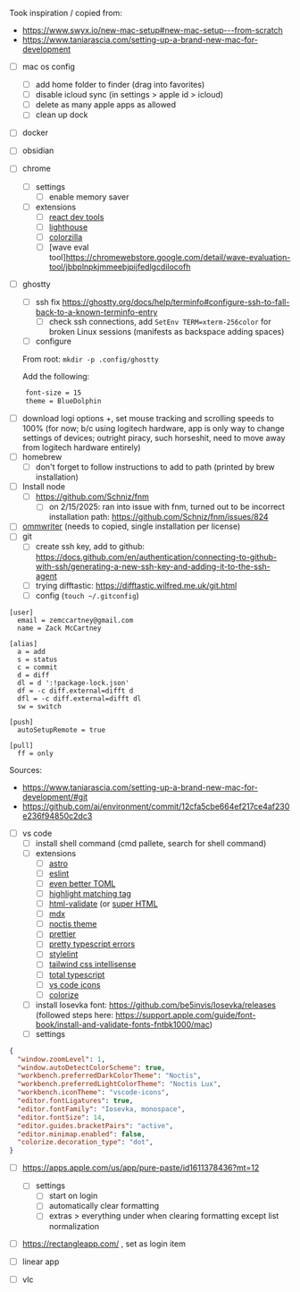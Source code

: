 Took inspiration / copied from:
- https://www.swyx.io/new-mac-setup#new-mac-setup---from-scratch
- https://www.taniarascia.com/setting-up-a-brand-new-mac-for-development


- [ ] mac os config
	- [ ] add home folder to finder (drag into favorites)
	- [ ] disable icloud sync (in settings > apple id > icloud)
	- [ ] delete as many apple apps as allowed
	- [ ] clean up dock
- [ ] docker
- [ ] obsidian
- [ ] chrome
	- [ ] settings
		- [ ] enable memory saver
	- [ ] extensions
		- [ ] [react dev tools](https://chromewebstore.google.com/detail/react-developer-tools/fmkadmapgofadopljbjfkapdkoienihi?hl=en)
		- [ ] [lighthouse](https://chromewebstore.google.com/detail/lighthouse/blipmdconlkpinefehnmjammfjpmpbjk)
		- [ ] [colorzilla](https://www.colorzilla.com/chrome/)
		- [ ] [wave eval tool]https://chromewebstore.google.com/detail/wave-evaluation-tool/jbbplnpkjmmeebjpijfedlgcdilocofh
- [ ] ghostty
	- [ ] ssh fix https://ghostty.org/docs/help/terminfo#configure-ssh-to-fall-back-to-a-known-terminfo-entry
		- [ ] check ssh connections, add `SetEnv TERM=xterm-256color` for broken Linux sessions (manifests as backspace adding spaces)
	- [ ] configure

	From root: `mkdir -p .config/ghostty`

    Add the following:
    
```sh
	font-size = 15
	theme = BlueDolphin
```

- [ ] download logi options +, set mouse tracking and scrolling speeds to 100% (for now; b/c using logitech hardware, app is only way to change settings of devices; outright piracy, such horseshit, need to move away from logitech hardware entirely)
- [ ] homebrew
	- [ ] don't forget to follow instructions to add to path (printed by brew installation)
- [ ] Install node
	- [ ] https://github.com/Schniz/fnm
		- [ ] on 2/15/2025: ran into issue with fnm, turned out to be incorrect installation path: https://github.com/Schniz/fnm/issues/824
- [ ] [ommwriter](https://ommwriter.com/) (needs to copied, single installation per license)
- [ ] git
	- [ ] create ssh key, add to github: https://docs.github.com/en/authentication/connecting-to-github-with-ssh/generating-a-new-ssh-key-and-adding-it-to-the-ssh-agent
	- [ ] trying difftastic: https://difftastic.wilfred.me.uk/git.html
	- [ ] config (`touch ~/.gitconfig`)

```
[user]
  email = zemccartney@gmail.com
  name = Zack McCartney

[alias]
  a = add
  s = status
  c = commit
  d = diff
  dl = d ':!package-lock.json'
  df = -c diff.external=difft d
  dfl = -c diff.external=difft dl
  sw = switch

[push]
  autoSetupRemote = true

[pull]
  ff = only
```

Sources:
- https://www.taniarascia.com/setting-up-a-brand-new-mac-for-development/#git
- https://github.com/ai/environment/commit/12cfa5cbe664ef217ce4af230e236f94850c2dc3

- [ ] vs code
	- [ ] install shell command (cmd pallete, search for shell command)
	- [ ] extensions
		- [ ] [astro](https://marketplace.visualstudio.com/items?itemName=astro-build.astro-vscode)
		- [ ] [eslint](https://marketplace.visualstudio.com/items?itemName=dbaeumer.vscode-eslint)
		- [ ] [even better TOML](https://marketplace.visualstudio.com/items?itemName=tamasfe.even-better-toml)
		- [ ] [highlight matching tag](https://marketplace.visualstudio.com/items?itemName=vincaslt.highlight-matching-tag)
		- [ ] [html-validate](https://marketplace.visualstudio.com/items?itemName=html-validate.vscode-html-validate) (or [super HTML](https://marketplace.visualstudio.com/items?itemName=LorisCro.super?)
		- [ ] [mdx](https://marketplace.visualstudio.com/items?itemName=unifiedjs.vscode-mdx)
		- [ ] [noctis theme](https://marketplace.visualstudio.com/items?itemName=liviuschera.noctis)
		- [ ] [prettier](https://marketplace.visualstudio.com/items?itemName=esbenp.prettier-vscode)
		- [ ] [pretty typescript errors](https://marketplace.visualstudio.com/items?itemName=YoavBls.pretty-ts-errors)
		- [ ] [stylelint](https://marketplace.visualstudio.com/items?itemName=stylelint.vscode-stylelint)
		- [ ] [tailwind css intellisense](https://marketplace.visualstudio.com/items?itemName=bradlc.vscode-tailwindcss)
		- [ ] [total typescript](https://marketplace.visualstudio.com/items?itemName=mattpocock.ts-error-translator)
		- [ ] [vs code icons](https://marketplace.visualstudio.com/items?itemName=vscode-icons-team.vscode-icons)
		- [ ] [colorize](https://marketplace.cursorapi.com/items?itemName=kamikillerto.vscode-colorize)
	- [ ] install Iosevka font: https://github.com/be5invis/Iosevka/releases (followed steps here: https://support.apple.com/guide/font-book/install-and-validate-fonts-fntbk1000/mac)
	- [ ] settings

```json
{
  "window.zoomLevel": 1,
  "window.autoDetectColorScheme": true,
  "workbench.preferredDarkColorTheme": "Noctis",
  "workbench.preferredLightColorTheme": "Noctis Lux",
  "workbench.iconTheme": "vscode-icons",
  "editor.fontLigatures": true,
  "editor.fontFamily": "Iosevka, monospace",
  "editor.fontSize": 14,
  "editor.guides.bracketPairs": "active",
  "editor.minimap.enabled": false,
  "colorize.decoration_type": "dot",
}
```


- [ ] https://apps.apple.com/us/app/pure-paste/id1611378436?mt=12 
	- [ ] settings
		- [ ] start on login
		- [ ] automatically clear formatting
		- [ ] extras > everything under when clearing formatting except list normalization
- [ ] https://rectangleapp.com/ , set as login item
- [ ] linear app
- [ ] vlc

